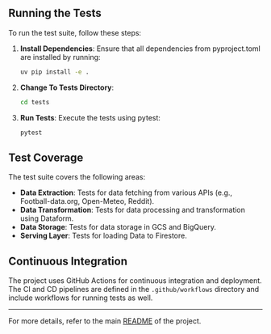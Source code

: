 
## Running the Tests

To run the test suite, follow these steps:

1. **Install Dependencies**: Ensure that all dependencies from pyproject.toml are installed by running:
   ```bash
   uv pip install -e .
   ```

2. **Change To Tests Directory**: 
   ```bash
   cd tests
   ```
2. **Run Tests**: Execute the tests using pytest:
   ```bash
   pytest
   ```

## Test Coverage

The test suite covers the following areas:

- **Data Extraction**: Tests for data fetching from various APIs (e.g., Football-data.org, Open-Meteo, Reddit).
- **Data Transformation**: Tests for data processing and transformation using Dataform.
- **Data Storage**: Tests for data storage in GCS and BigQuery.
- **Serving Layer**: Tests for loading Data to Firestore.

## Continuous Integration

The project uses GitHub Actions for continuous integration and deployment. The CI and CD pipelines are defined in the `.github/workflows` directory and include workflows for running tests as well.

---------------------------------------------------------------------------
For more details, refer to the main [README](https://github.com/peter115342/soccer-tracker-DE-project/blob/main/README.md) of the project.
